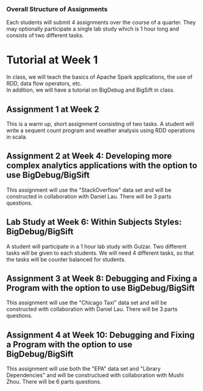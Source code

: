 ### Overall Structure of Assignments 
Each students will submit 4 assignments over the course of a quarter. They may optionally participate a single lab study which is 1 hour long and consists of two different tasks. 

# Tutorial at Week 1
In class, we will teach the basics of Apache Spark applications, the use of RDD, data flow operators, etc.  
In addition, we will have a tutorial on BigDebug and BigSift in class. 

## Assignment 1 at Week 2
This is a warm up, short assignment consisting of two tasks. A student will write a sequent count program and weather analysis using RDD operations in scala. 

## Assignment 2 at Week 4: Developing more complex analytics applications with the option to use BigDebug/BigSift
This assignment will use the "StackOverflow" data set and will be constructed in collaboration with Daniel Lau. There will be 3 parts questions. 

## Lab Study at Week 6: Within Subjects Styles: BigDebug/BigSift 
A student will participate in a 1 hour lab study with Gulzar. Two different tasks will be given to each students. We will need 4 different tasks, so that the tasks will be counter balanced for students. 

## Assignment 3 at Week 8: Debugging and Fixing a Program with the option to use BigDebug/BigSift
This assignment will use the "Chicago Taxi" data set and will be constructed with collaboration with Daniel Lau. There will be 3 parts questions. 

## Assignment 4 at Week 10: Debugging and Fixing a Program with the option to use BigDebug/BigSift
This assignment will use both the "EPA" data set and "Library Dependencies" and will be constructued with collaboration with Mushi Zhou. There will be 6 parts questions. 
